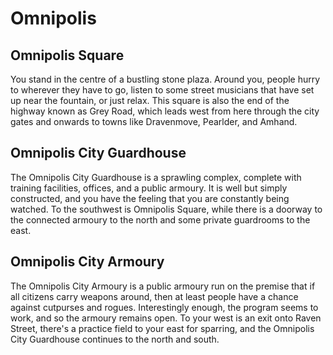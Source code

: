 # Omnipolis

## Omnipolis Square

You stand in the centre of a bustling stone plaza. Around you, people hurry to wherever they have to go, listen to some street musicians that have set up near the fountain, or just relax. This square is also the end of the highway known as Grey Road, which leads west from here through the city gates and onwards to towns like Dravenmove, Pearlder, and Amhand.

## Omnipolis City Guardhouse

The Omnipolis City Guardhouse is a sprawling complex, complete with training facilities, offices, and a public armoury. It is well but simply constructed, and you have the feeling that you are constantly being watched. To the southwest is Omnipolis Square, while there is a doorway to the connected armoury to the north and some private guardrooms to the east.

## Omnipolis City Armoury

The Omnipolis City Armoury is a public armoury run on the premise that if all citizens carry weapons around, then at least people have a chance against cutpurses and rogues. Interestingly enough, the program seems to work, and so the armoury remains open. To your west is an exit onto Raven Street, there's a practice field to your east for sparring, and the Omnipolis City Guardhouse continues to the north and south.